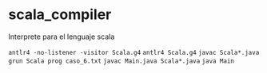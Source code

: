 # scala_compiler
Interprete para el lenguaje scala

`antlr4 -no-listener -visitor Scala.g4`
`antlr4 Scala.g4`
`javac Scala*.java`
`grun Scala prog caso_6.txt`
`javac Main.java Scala*.java`
`java Main`